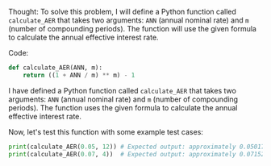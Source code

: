  Thought: To solve this problem, I will define a Python function called `calculate_AER` that takes two arguments: `ANN` (annual nominal rate) and `m` (number of compounding periods). The function will use the given formula to calculate the annual effective interest rate.

Code:
```python
def calculate_AER(ANN, m):
    return ((1 + ANN / m) ** m) - 1
```
I have defined a Python function called `calculate_AER` that takes two arguments: `ANN` (annual nominal rate) and `m` (number of compounding periods). The function uses the given formula to calculate the annual effective interest rate.

Now, let's test this function with some example test cases:
```python
print(calculate_AER(0.05, 12)) # Expected output: approximately 0.05017439638245222
print(calculate_AER(0.07, 4))  # Expected output: approximately 0.07152557711771315
```